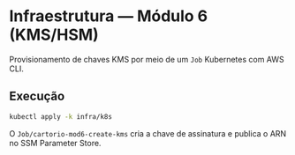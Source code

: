 # Infraestrutura — Módulo 6 (KMS/HSM)

Provisionamento de chaves KMS por meio de um `Job` Kubernetes com AWS CLI.

## Execução

```bash
kubectl apply -k infra/k8s
```

O `Job/cartorio-mod6-create-kms` cria a chave de assinatura e publica o ARN no
SSM Parameter Store.
